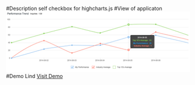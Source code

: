 #Description
self checkbox for highcharts.js
#View of applicaton
![demo](photo/demo.png)
#Demo Lind
[Visit Demo](http://raynerban.github.io/demo/mindMap/mind.topic.html)